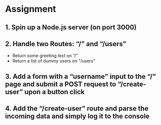 # Assignment
## 1. Spin up a Node.js server (on port 3000)

## 2. Handle two Routes: “/” and “/users”
* Return some greeting text on “/”
* Return a list of dummy users on "/users"

## 3. Add a form with a “username” input to the “/” page and submit a POST request to “/create-user” upon a button click

## 4. Add the “/create-user” route and parse the incoming data and simply log it to the console